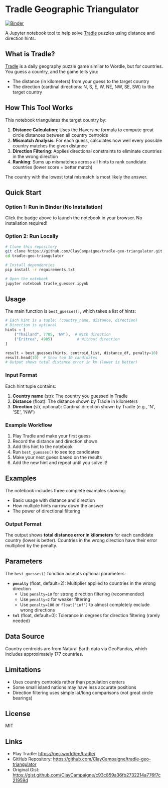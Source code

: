 # Tradle Geographic Triangulator

[![Binder](https://mybinder.org/badge_logo.svg)](https://mybinder.org/v2/gh/ClayCampaigne/tradle-geo-triangulator/HEAD?filepath=tradle_guesser.ipynb)

A Jupyter notebook tool to help solve [Tradle](https://oec.world/en/tradle/) puzzles using distance and direction hints.

## What is Tradle?

[Tradle](https://oec.world/en/tradle/) is a daily geography puzzle game similar to Wordle, but for countries. You guess a country, and the game tells you:
- The distance (in kilometers) from your guess to the target country
- The direction (cardinal directions: N, S, E, W, NE, NW, SE, SW) to the target country

## How This Tool Works

This notebook triangulates the target country by:

1. **Distance Calculation**: Uses the Haversine formula to compute great circle distances between all country centroids
2. **Mismatch Analysis**: For each guess, calculates how well every possible country matches the given distance
3. **Direction Filtering**: Applies directional constraints to eliminate countries in the wrong direction
4. **Ranking**: Sums up mismatches across all hints to rank candidate countries (lower score = better match)

The country with the lowest total mismatch is most likely the answer.

## Quick Start

### Option 1: Run in Binder (No Installation)

Click the badge above to launch the notebook in your browser. No installation required!

### Option 2: Run Locally

```bash
# Clone this repository
git clone https://github.com/ClayCampaigne/tradle-geo-triangulator.git
cd tradle-geo-triangulator

# Install dependencies
pip install -r requirements.txt

# Open the notebook
jupyter notebook tradle_guesser.ipynb
```

## Usage

The main function is `best_guesses()`, which takes a list of hints:

```python
# Each hint is a tuple: (country_name, distance, direction)
# Direction is optional
hints = [
    ("Thailand", 7705, 'NW'),  # With direction
    ("Eritrea", 4985)           # Without direction
]

result = best_guesses(hints, centroid_list, distance_df, penalty=10)
result.head(10)  # Show top 10 candidates
# Output shows total distance error in km (lower is better)
```

### Input Format

Each hint tuple contains:
1. **Country name** (str): The country you guessed in Tradle
2. **Distance** (float): The distance shown by Tradle in kilometers
3. **Direction** (str, optional): Cardinal direction shown by Tradle (e.g., 'N', 'SE', 'NW')

### Example Workflow

1. Play Tradle and make your first guess
2. Record the distance and direction shown
3. Add this hint to the notebook
4. Run `best_guesses()` to see top candidates
5. Make your next guess based on the results
6. Add the new hint and repeat until you solve it!

## Examples

The notebook includes three complete examples showing:
- Basic usage with distance and direction
- How multiple hints narrow down the answer
- The power of directional filtering

### Output Format

The output shows **total distance error in kilometers** for each candidate country (lower is better). Countries in the wrong direction have their error multiplied by the penalty.

## Parameters

The `best_guesses()` function accepts optional parameters:

- **`penalty`** (float, default=2): Multiplier applied to countries in the wrong direction
  - Use `penalty=10` for strong direction filtering (recommended)
  - Use `penalty=2` for weaker filtering
  - Use `penalty=100` or `float('inf')` to almost completely exclude wrong directions
- **`tol`** (float, default=0): Tolerance in degrees for direction filtering (rarely needed)

## Data Source

Country centroids are from Natural Earth data via GeoPandas, which includes approximately 177 countries.

## Limitations

- Uses country centroids rather than population centers
- Some small island nations may have less accurate positions
- Direction filtering uses simple lat/long comparisons (not great circle bearings)

## License

MIT

## Links

- Play Tradle: https://oec.world/en/tradle/
- GitHub Repository: https://github.com/ClayCampaigne/tradle-geo-triangulator
- Original Gist: https://gist.github.com/ClayCampaigne/c93c859a36fb2732214a776f7c21959d
